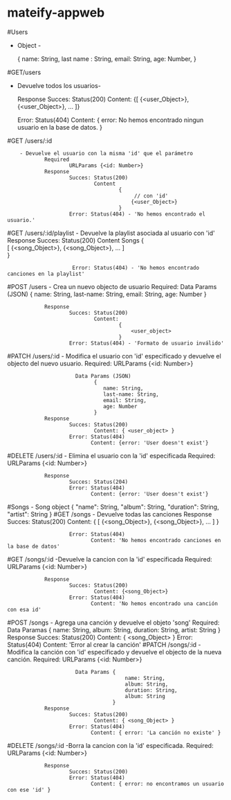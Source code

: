 # mateify-appweb

#Users
  - Object -
  
      {
        name: String,
        last name : String,
        email: String,
        age: Number,
      }
    
#GET/users
  - Devuelve todos los usuarios-
  
     Response
             Succes: Status(200)
                     Content: 
                            {[
                                {<user_Object>},
                                {<user_Object>},
                                ...
                            ]}
      
      Error: Status(404) 
             Content: { error: No hemos encontrado ningun usuario en la base de datos. }

#GET /users/:id

        - Devuelve el usuario con la misma 'id' que el parámetro
                Required
                        URLParams {<id: Number>}
                Response
                        Succes: Status(200)
                                Content
                                        {
                                             // con 'id'
                                            {<user_Object>}
                                        }
                        Error: Status(404) - 'No hemos encontrado el usuario.'
                        
#GET /users/:id/playlist
        - Devuelve la playlist asociada al usuario con 'id'
                Response
                        Succes: Status(200)
                                Content 
                                        Songs
                                                {   
                                                    [
                                                        {<song_Object>},
                                                        {<song_Object>},
                                                        ...
                                                    ]   
                                                }
                                                
                         Error: Status(404) - 'No hemos encontrado canciones en la playlist'
                         
 #POST /users
        - Crea un nuevo objecto de usuario
                Required: Data Params (JSON)
                                {
                                   name: String,
                                   last-name: String,
                                   email: String,
                                   age: Number
                                }
                
                Response 
                        Succes: Status(200)
                                Content: 
                                        {
                                            <user_object>
                                        }
                        Error: Status(404) - 'Formato de usuario inválido'
  
  #PATCH /users/:id
        - Modifica el usuario con 'id' especificado y devuelve el objecto del nuevo usuario.
                Required: URLParams {<id: Number>}
                
                          Data Params (JSON)
                                {
                                   name: String,
                                   last-name: String,
                                   email: String,
                                   age: Number
                                }
                Response 
                        Succes: Status(200)
                                Content: { <user_object> }
                        Error: Status(404)
                               Content: {error: 'User doesn't exist'}
                               
  #DELETE /users/:id
        - Elimina el usuario con la 'id' especificada
                Required: URLParams {<id: Number>}
                
                Response 
                        Succes: Status(204)
                        Error: Status(404)
                               Content: {error: 'User doesn't exist'}
     
   
   #Songs
        - Song object
                {
                   "name": String, 
                   "album": String, 
                   "duration": String, 
                   "artist": String 
                }
  #GET /songs
        - Devuelve todas las canciones
                Response
                        Succes: Status(200)
                                Content: 
                                        {
                                          [
                                           {<song_Object>},
                                           {<song_Object>},
                                           ...
                                          ]
                                        }
   
                        Error: Status(404)
                               Content: 'No hemos encontrado canciones en la base de datos'
                               
#GET /songs/:id
        -Devuelve la cancion con la 'id' especificada
                Required: URLParams {<id: Number>}
                
                Response 
                        Succes: Status(200)
                                Content: {<song_Object>}
                        Error: Status(404)
                               Content: 'No hemos encontrado una canción con esa id'
#POST /songs
        - Agrega una canción y devuelve el objeto 'song'
                Required: Data Paramas {
                                           name: String,
                                           album: String,
                                           duration: String,
                                           artist: String
                                       }
                Response 
                        Succes: Status(200)
                                Content: { <song_Object> }
                        Error: Status(404)
                               Content: 'Error al crear la canción'
#PATCH /songs/:id
        -Modifica la canción con 'id' especificado y devuelve el objecto de la nueva canción.
                Required: URLParams {<id: Number>}
                
                          Data Params {
                                          name: String,
                                          album: String,
                                          duration: String,
                                          album: String
                                      }
                Response 
                        Succes: Status(200)
                                Content: { <song_Object> }
                        Error: Status(404)
                               Content: { error: 'La canción no existe' }
#DELETE /songs/:id
        -Borra la cancion con la  'id' especificada.
                Required: URLParams {<id: Number>}
                
                Response 
                        Succes: Status(200)
                        Error: Status(404)
                               Content: { error: no encontramos un usuario con ese 'id' }
                                
                                
                                
                        
                        
                         
                         
                        
                                
                
                
               
                        
                        
